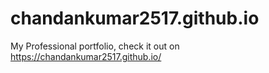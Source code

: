 # chandankumar2517.github.io
My Professional portfolio, check it out on https://chandankumar2517.github.io/
